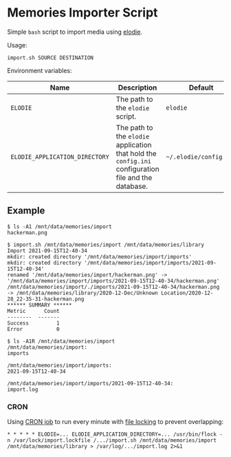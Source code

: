 # Memories Importer Script

Simple `bash` script to import media using [elodie](https://github.com/jmathai/elodie).

Usage:

```
import.sh SOURCE DESTINATION
```

Environment variables:

|Name|Description|Default|
|----|-----------|-------|
|`ELODIE`|The path to the `elodie` script.|`elodie`|
|`ELODIE_APPLICATION_DIRECTORY`|The path to the `elodie` application that hold the `config.ini` configuration file and the database.|`~/.elodie/config.ini`|

## Example

```
$ ls -A1 /mnt/data/memories/import
hackerman.png
```

```
$ import.sh /mnt/data/memories/import /mnt/data/memories/library
Import 2021-09-15T12-40-34
mkdir: created directory '/mnt/data/memories/import/imports'
mkdir: created directory '/mnt/data/memories/import/imports/2021-09-15T12-40-34'
renamed '/mnt/data/memories/import/hackerman.png' -> '/mnt/data/memories/import/imports/2021-09-15T12-40-34/hackerman.png'
/mnt/data/memories/import/./imports/2021-09-15T12-40-34/hackerman.png -> /mnt/data/memories/library/2020-12-Dec/Unknown Location/2020-12-28_22-35-31-hackerman.png
****** SUMMARY ******
Metric      Count
--------  -------
Success         1
Error           0
```

```
$ ls -A1R /mnt/data/memories/import
/mnt/data/memories/import:
imports

/mnt/data/memories/import/imports:
2021-09-15T12-40-34

/mnt/data/memories/import/imports/2021-09-15T12-40-34:
import.log
```

### CRON

Using [CRON job](https://en.wikipedia.org/wiki/Cron) to run every minute with [file locking](https://en.wikipedia.org/wiki/File_locking) to prevent overlapping:

```
* * * * * ELODIE=... ELODIE_APPLICATION_DIRECTORY=... /usr/bin/flock -n /var/lock/import.lockfile /.../import.sh /mnt/data/memories/import /mnt/data/memories/library > /var/log/.../import.log 2>&1
```
